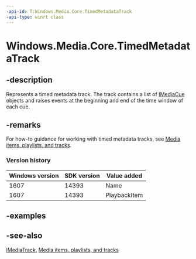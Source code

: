```yaml
---
-api-id: T:Windows.Media.Core.TimedMetadataTrack
-api-type: winrt class
---
```


<!-- Class syntax.
public class TimedMetadataTrack : Windows.Media.Core.IMediaTrack, Windows.Media.Core.ITimedMetadataTrack, Windows.Media.Core.ITimedMetadataTrack2
-->

# Windows.Media.Core.TimedMetadataTrack

## -description
Represents a timed metadata track. The track contains a list of [IMediaCue](imediacue.md) objects and raises events at the beginning and end of the time window of each cue.

## -remarks
For how-to guidance for working with timed metadata tracks, see [Media items, playlists, and tracks](/windows/uwp/audio-video-camera/media-playback-with-mediasource).

### Version history

| Windows version | SDK version | Value added |
| -- | -- | -- |
| 1607 | 14393 | Name |
| 1607 | 14393 | PlaybackItem |

## -examples

## -see-also
[IMediaTrack](imediatrack.md), [Media items, playlists, and tracks](/windows/uwp/audio-video-camera/media-playback-with-mediasource)
